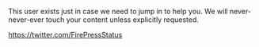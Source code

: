 This user exists just in case we need to jump in to help you. We will never-never-ever touch your content unless explicitly requested.

https://twitter.com/FirePressStatus